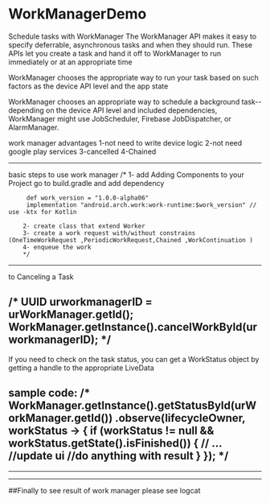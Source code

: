 # WorkManagerDemo
Schedule tasks with WorkManager
The WorkManager API makes it easy to specify deferrable, asynchronous tasks and when they should run. 
These APIs let you create a task and hand it off to WorkManager to run immediately or at an appropriate time



WorkManager chooses the appropriate way to run your task based on such factors as the device API level and the app state

WorkManager chooses an appropriate way to schedule a background task--depending on the device API level and included dependencies, 
WorkManager might use JobScheduler, Firebase JobDispatcher, or AlarmManager.

work manager advantages 
 1-not need to write device logic
 2-not need google play services 
 3-cancelled 
 4-Chained 
 
 ---------------------------------------------------------------------------------------------------------------------------------------
 
  basic steps to use work manager 
         /*
        1- add Adding Components to your Project go to build.gradle and add dependency 
      
         def work_version = "1.0.0-alpha06"
         implementation "android.arch.work:work-runtime:$work_version" // use -ktx for Kotlin
      
        2- create class that extend Worker
        3- create a work request with/without constrains (OneTimeWorkRequest ,PeriodicWorkRequest,Chained ,WorkContinuation )
        4- enqueue the work
        */
        
---------------------------------------------------------------------------------------------------------------------------------------

to Canceling a Task

/* 
UUID urworkmanagerID = urWorkManager.getId();
WorkManager.getInstance().cancelWorkById(urworkmanagerID);
*/
--------------------------------------------------------------------------------------------------------------------------------------
 If you need to check on the task status, you can get a WorkStatus object by getting a handle to the appropriate LiveData<WorkStatus>
 
 sample code:
 /*
 WorkManager.getInstance().getStatusById(urWorkManager.getId())
    .observe(lifecycleOwner, workStatus -> {
        if (workStatus != null && workStatus.getState().isFinished()) {
            // ...
            //update ui 
            //do anything with result
        }
    });
    */
--------------------------------------------------------------------------------------------------------------------------------------
--------------------------------------------------------------------------------------------------------------------------------------
--------------------------------------------------------------------------------------------------------------------------------------
##Finally to see result of work manager please see logcat
